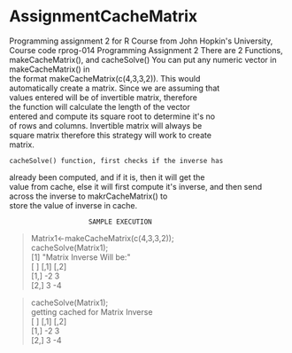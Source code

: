 # AssignmentCacheMatrix
Programming assignment 2 for R Course from John Hopkin's University, Course code rprog-014
Programming Assignment 2 
   There are 2 Functions, makeCacheMatrix(), and cacheSolve() 
   You can put any numeric vector in makeCacheMatrix() in     
     the format makeCacheMatrix(c(4,3,3,2)). This would      
   automatically create a matrix. Since we are assuming that  
    values entered will be of invertible matrix, therefore    
   the function will calculate the length of the vector       
   entered and compute its square root to determine it's no   
     of rows and columns. Invertible matrix will always be    
   square matrix therefore this strategy will work to create  
                           matrix.                            
                                                              
    cacheSolve() function, first checks if the inverse has    
   already been computed, and if it is, then it will get the  
   value from cache, else it will first compute it's inverse, 
   and then send across the inverse to makrCacheMatrix() to   
          store the value of inverse in cache.                
                                                              
                                                              
                        SAMPLE EXECUTION                      
                                                              
   > Matrix1<-makeCacheMatrix(c(4,3,3,2));                    
   > cacheSolve(Matrix1);                                     
     [1] "Matrix Inverse Will be:"                              
    [  ]  [,1] [,2]                                            
    [1,]   -2    3                                            
    [2,]    3   -4                                            
                                                              
   > cacheSolve(Matrix1);                                     
     getting cached for Matrix Inverse                        
     [  ]  [,1] [,2]                                          
     [1,]   -2    3                                            
     [2,]    3   -4                                           

